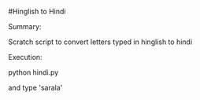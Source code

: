 #Hinglish to Hindi

Summary:

Scratch script to convert letters typed in hinglish to hindi

Execution:

python hindi.py

and type 'sarala' 





